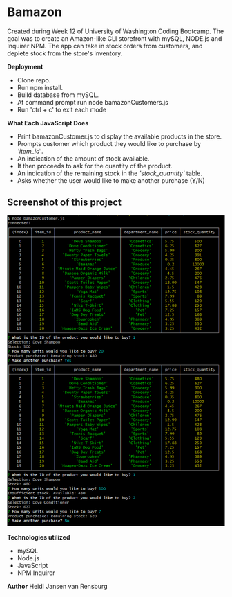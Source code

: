 # Bamazon

Created during Week 12 of University of Washington Coding Bootcamp. The goal was to create an Amazon-like CLI storefront with mySQL, NODE.js and Inquirer NPM. The app can take in stock orders from customers, and deplete stock from the store's inventory.

**Deployment**

* Clone repo.
* Run npm install.
* Build database from mySQL. 
* At command prompt run node bamazonCustomers.js
* Run 'ctrl + c' to exit each mode

**What Each JavaScript Does**

* Print bamazonCustomer.js to display the available products in the store.
* Prompts customer which product they would like to purchase by *'item_id'*.
* An indication of the amount of stock available.
* It then proceeds to ask for the quantity of the product.
* An indication of the remaining stock in the *'stock_quantity'* table.
* Asks whether the user would like to make another purchase (Y/N)

## Screenshot of this project

![Alt Bamazon](https://github.com/Heidijvr/Bamazon/blob/a94d96b141648b4f75946ae59544db08bc3af848/images/screenshot1.png)


**Technologies utilized**
 
* mySQL
* Node.js
* JavaScript
* NPM Inquirer

**Author**
Heidi Jansen van Rensburg

